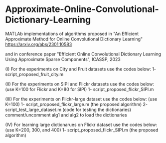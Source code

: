 # Approximate-Online-Convolutional-Dictionary-Learning
MATLAb implementations of algorithms proposed in "An Efficient Approximate Method for Online Convolutional Dictionary Learning"
https://arxiv.org/abs/2301.10583

and in conference paper "Efficient Online Convolutional Dictionary Learning Using Approximate Sparse Components", ICASSP, 2023




(I) For the experiments on City and Fruit datasets use the codes below:
1- script_proposed_fruit_city.m


(II) For the experiments on SIPI and Flickr datasets use the codes below:
(use K=100 for Flickr and K=80 for SIPI)
1- script_proposed_flickr_SIPI.m


(III) For the experiments on Flickr-large dataset use the codes below:
(use K=100)
1- script_proposed_flickr_large.m   (the proposed algorithm)
2- script_test_large_dataset.m     (code for testing the dictionaries) comment/uncomment alg1 and alg2 to load the dictionaries


(IV) For learning large dictionarues on Flickr dataset use the codes below:
(use K=200, 300, and 400)
1- script_proposed_flickr_SIPI.m   (the proposed algorithm)

